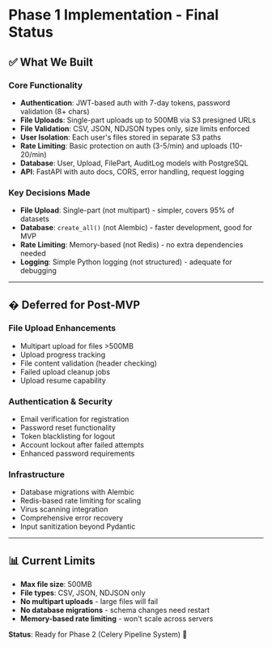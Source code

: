 # Phase 1 Implementation - Final Status

## ✅ **What We Built**

### **Core Functionality**
- **Authentication**: JWT-based auth with 7-day tokens, password validation (8+ chars)
- **File Uploads**: Single-part uploads up to 500MB via S3 presigned URLs
- **File Validation**: CSV, JSON, NDJSON types only, size limits enforced
- **User Isolation**: Each user's files stored in separate S3 paths
- **Rate Limiting**: Basic protection on auth (3-5/min) and uploads (10-20/min)
- **Database**: User, Upload, FilePart, AuditLog models with PostgreSQL
- **API**: FastAPI with auto docs, CORS, error handling, request logging

### **Key Decisions Made**
- **File Upload**: Single-part (not multipart) - simpler, covers 95% of datasets
- **Database**: `create_all()` (not Alembic) - faster development, good for MVP
- **Rate Limiting**: Memory-based (not Redis) - no extra dependencies needed
- **Logging**: Simple Python logging (not structured) - adequate for debugging

---

## � **Deferred for Post-MVP**

### **File Upload Enhancements**
- Multipart upload for files >500MB
- Upload progress tracking
- File content validation (header checking)
- Failed upload cleanup jobs
- Upload resume capability

### **Authentication & Security**
- Email verification for registration
- Password reset functionality
- Token blacklisting for logout
- Account lockout after failed attempts
- Enhanced password requirements

### **Infrastructure**
- Database migrations with Alembic
- Redis-based rate limiting for scaling
- Virus scanning integration
- Comprehensive error recovery
- Input sanitization beyond Pydantic

---

## 📊 **Current Limits**
- **Max file size**: 500MB
- **File types**: CSV, JSON, NDJSON only
- **No multipart uploads** - large files will fail
- **No database migrations** - schema changes need restart
- **Memory-based rate limiting** - won't scale across servers

**Status**: Ready for Phase 2 (Celery Pipeline System) 🚀
